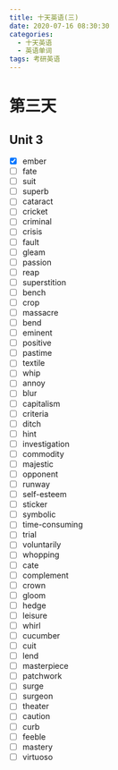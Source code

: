 ```yaml
---
title: 十天英语(三)
date: 2020-07-16 08:30:30
categories:
  - 十天英语
  - 英语单词
tags: 考研英语
---
```

# 第三天
## Unit 3
- [x] ember
- [ ] fate
- [ ] suit
- [ ] superb
- [ ] cataract
- [ ] cricket
- [ ] criminal
- [ ] crisis
- [ ] fault
- [ ] gleam
- [ ] passion
- [ ] reap
- [ ] superstition
- [ ] bench
- [ ] crop
- [ ] massacre
- [ ] bend
- [ ] eminent
- [ ] positive
- [ ] pastime
- [ ] textile
- [ ] whip
- [ ] annoy
- [ ] blur
- [ ] capitalism
- [ ] criteria
- [ ] ditch
- [ ] hint
- [ ] investigation
- [ ] commodity
- [ ] majestic
- [ ] opponent
- [ ] runway
- [ ] self-esteem
- [ ] sticker
- [ ] symbolic
- [ ] time-consuming
- [ ] trial
- [ ] voluntarily
- [ ] whopping
- [ ] cate
- [ ] complement
- [ ] crown
- [ ] gloom
- [ ] hedge
- [ ] leisure
- [ ] whirl
- [ ] cucumber
- [ ] cuit
- [ ] lend
- [ ] masterpiece
- [ ] patchwork
- [ ] surge
- [ ] surgeon
- [ ] theater
- [ ] caution
- [ ] curb
- [ ] feeble
- [ ] mastery
- [ ] virtuoso
